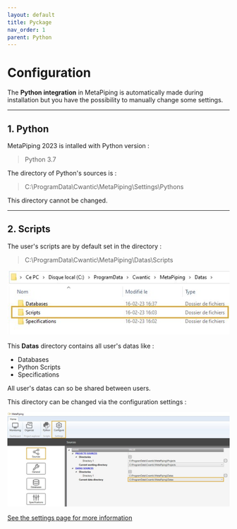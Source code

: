```yaml
---
layout: default
title: Pyckage
nav_order: 1
parent: Python
---
```


# Configuration

The **Python integration** in MetaPiping is automatically made during installation but you have the possibility to manually change some settings.

---

## 1. Python

MetaPiping 2023 is intalled with Python version :

>Python 3.7

The directory of Python's sources is :

>C:\ProgramData\Cwantic\MetaPiping\Settings\Pythons

This directory cannot be changed.

---

## 2. Scripts

The user's scripts are by default set in the directory :

>C:\ProgramData\Cwantic\MetaPiping\Datas\Scripts

![Image](../Images/PythonDataFolder.jpg)

This **Datas** directory contains all user's datas like :

- Databases
- Python Scripts
- Specifications

All user's datas can so be shared between users.

This directory can be changed via the configuration settings :

![Image](../Images/PythonConfiguration.jpg)

[See the settings page for more information](https://documentation.metapiping.com/Settings/index.html)